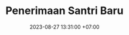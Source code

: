 ---
title: Penerimaan Santri Baru
date: 2023-08-27 13:31:00 +07:00
type: Agenda
alias: PSB
layout: psb2
bgimg: "/uploads/8.jpg"
comment: "Saatnya berusaha maksimal dengan mencari pendidikan terbaik untuk putri tercinta.<br/><br/>Saatnya kenal lebih dekat dengan Pesantren Kampung Santri."
cta: "Hubungi 0811-244-5575"
cta-url: "https://wa.me/628112445575?text=Assalamu+%27alaykum%2C+Kampung+Santri.+Mohon+ijin+bertanya+tentang+PSB."
jadwal:
  title: Mekanisme PSB
  comment: Tahun Akademik 2025&sol;2026
  steps:
  - title: "Pembukaan PSB: 5 Oktober 2024"
    img: "/uploads/mekanisme.jpg"
    img-title: Suasana Survei Dadakan
    img-caption: di Ruang Tata Usaha Pesantren Kampung Santri
    items:
    - id: 1
      comment: "Tahapan seleksi mulai survei hingga wawancara II dituntaskan dalam hari yang sama."
      note: "(One-day service; silakan lihat bagan Prosedur di bawah.)"
    - id: 2
      comment: "Layanan PSB diselenggarakan sejak tanggal di atas sampai kuota terpenuhi, setiap hari kerja."
      note: "(buka setiap hari, pukul 07:30 - 15:30)"
    - id: 3
      comment: "Keputusan hasil seleksi diumumkan setiap hari Senin."
prosedur:
  title: Prosedur PSB
  comment: Ikuti alurnya, nikmati prosesnya, dan serahkan hasilnya kepada Allah semata.
  first:
    title: Konfirmasi Kehadiran
    icon: person-circle-check
  steps:
  - title: Survei
    icon: magnifying-glass-location
  - title: Wawancara I
    icon: comment
  - title: Pendaftaran
    icon: gift
  - title: Tes Tulis
    icon: list-ol
  - title: Wawancara II
    icon: comments
  - title: Keputusan Hasil
    icon: gavel
persyaratan:
  title: Persyaratan Pendaftaran
  comment:
  steps:
  - title: Pemberkasan
    items:
    - id: 1
      comment: Mengisi formulir
      note: 1 rangkap
    - id: 2
      comment: Mengisi surat pernyataan
      note: 1 rangkap
    - id: 3
      comment: Fotokopi Akta Kelahiran
      note: 2 rangkap
    - id: 4
      comment: Fotokopi Kartu Keluarga
      note: 2 rangkap
    - id: 5
      comment: Fotokopi KTP
      note: 2 rangkap
    - id: 6
      comment: Fotokopi rapor dua kelas terakhir
      note: 1 rangkap
  - title: Pembiayaan
    items:
    - id: 1
      comment: Uang Pendaftaran
      note: Rp 500.000
    - id: 2
      comment: Uang Pangkal
      note: Rp 24.300.000
    - id: 3
      comment: Uang SPP bulan Juli 2025
      note: Rp 2.200.000
    - id: 4
      comment: Total Biaya
      note: Rp 27.000.000
brosur:
  title: brosur
  comment: Penerimaan Santri Baru 2025/2026
  url: https://drive.google.com/file/d/17g2MEWh6DYp6k6rF4JU8tH5CD0KjB5la/preview
---